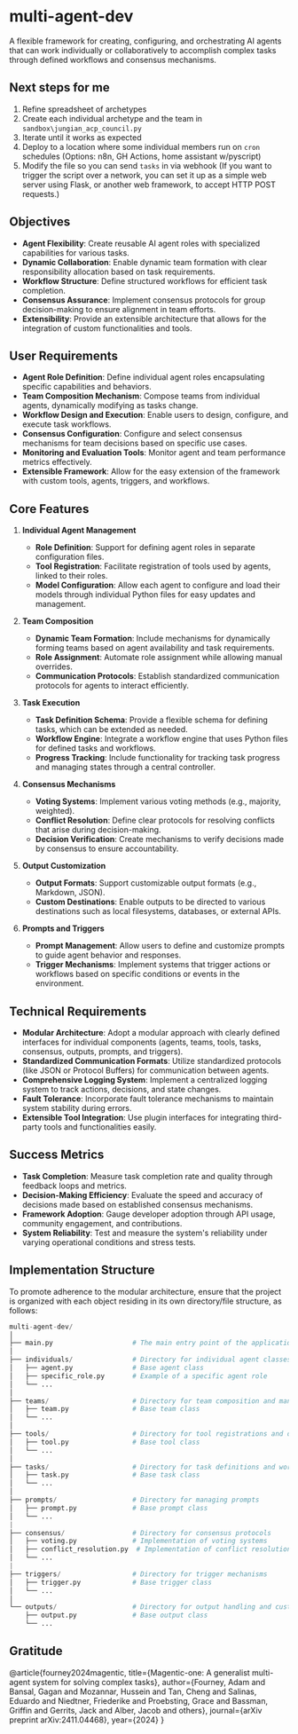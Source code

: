 # multi-agent-dev

A flexible framework for creating, configuring, and orchestrating AI agents that can work individually or collaboratively to accomplish complex tasks through defined workflows and consensus mechanisms.

## Next steps for me

1. Refine spreadsheet of archetypes
2. Create each individual archetype and the team in `sandbox\jungian_acp_council.py`
3. Iterate until it works as expected
4. Deploy to a location where some individual members run on `cron` schedules (Options: n8n, GH Actions, home assistant w/pyscript)
5. Modify the file so you can send `tasks` in via webhook (If you want to trigger the script over a network, you can set it up as a simple web server using Flask, or another web framework, to accept HTTP POST requests.)

## Objectives

- **Agent Flexibility**: Create reusable AI agent roles with specialized capabilities for various tasks.
- **Dynamic Collaboration**: Enable dynamic team formation with clear responsibility allocation based on task requirements.
- **Workflow Structure**: Define structured workflows for efficient task completion.
- **Consensus Assurance**: Implement consensus protocols for group decision-making to ensure alignment in team efforts.
- **Extensibility**: Provide an extensible architecture that allows for the integration of custom functionalities and tools.

## User Requirements

- **Agent Role Definition**: Define individual agent roles encapsulating specific capabilities and behaviors.
- **Team Composition Mechanism**: Compose teams from individual agents, dynamically modifying as tasks change.
- **Workflow Design and Execution**: Enable users to design, configure, and execute task workflows.
- **Consensus Configuration**: Configure and select consensus mechanisms for team decisions based on specific use cases.
- **Monitoring and Evaluation Tools**: Monitor agent and team performance metrics effectively.
- **Extensible Framework**: Allow for the easy extension of the framework with custom tools, agents, triggers, and workflows.

## Core Features

1. **Individual Agent Management**
   - **Role Definition**: Support for defining agent roles in separate configuration files.
   - **Tool Registration**: Facilitate registration of tools used by agents, linked to their roles.
   - **Model Configuration**: Allow each agent to configure and load their models through individual Python files for easy updates and management.

2. **Team Composition**
   - **Dynamic Team Formation**: Include mechanisms for dynamically forming teams based on agent availability and task requirements.
   - **Role Assignment**: Automate role assignment while allowing manual overrides.
   - **Communication Protocols**: Establish standardized communication protocols for agents to interact efficiently.

3. **Task Execution**
   - **Task Definition Schema**: Provide a flexible schema for defining tasks, which can be extended as needed.
   - **Workflow Engine**: Integrate a workflow engine that uses Python files for defined tasks and workflows.
   - **Progress Tracking**: Include functionality for tracking task progress and managing states through a central controller.

4. **Consensus Mechanisms**
   - **Voting Systems**: Implement various voting methods (e.g., majority, weighted).
   - **Conflict Resolution**: Define clear protocols for resolving conflicts that arise during decision-making.
   - **Decision Verification**: Create mechanisms to verify decisions made by consensus to ensure accountability.

5. **Output Customization**
   - **Output Formats**: Support customizable output formats (e.g., Markdown, JSON).
   - **Custom Destinations**: Enable outputs to be directed to various destinations such as local filesystems, databases, or external APIs.

6. **Prompts and Triggers**
   - **Prompt Management**: Allow users to define and customize prompts to guide agent behavior and responses.
   - **Trigger Mechanisms**: Implement systems that trigger actions or workflows based on specific conditions or events in the environment.

## Technical Requirements

- **Modular Architecture**: Adopt a modular approach with clearly defined interfaces for individual components (agents, teams, tools, tasks, consensus, outputs, prompts, and triggers).
- **Standardized Communication Formats**: Utilize standardized protocols (like JSON or Protocol Buffers) for communication between agents.
- **Comprehensive Logging System**: Implement a centralized logging system to track actions, decisions, and state changes.
- **Fault Tolerance**: Incorporate fault tolerance mechanisms to maintain system stability during errors.
- **Extensible Tool Integration**: Use plugin interfaces for integrating third-party tools and functionalities easily.

## Success Metrics

- **Task Completion**: Measure task completion rate and quality through feedback loops and metrics.
- **Decision-Making Efficiency**: Evaluate the speed and accuracy of decisions made based on established consensus mechanisms.
- **Framework Adoption**: Gauge developer adoption through API usage, community engagement, and contributions.
- **System Reliability**: Test and measure the system's reliability under varying operational conditions and stress tests.

## Implementation Structure

To promote adherence to the modular architecture, ensure that the project is organized with each object residing in its own directory/file structure, as follows:

```python
multi-agent-dev/
│
├── main.py                    # The main entry point of the application
│
├── individuals/               # Directory for individual agent classes
│   ├── agent.py               # Base agent class
│   ├── specific_role.py       # Example of a specific agent role
│   └── ...
│
├── teams/                     # Directory for team composition and management
│   ├── team.py                # Base team class
│   └── ...
│
├── tools/                     # Directory for tool registrations and definitions
│   ├── tool.py                # Base tool class
│   └── ...
│
├── tasks/                     # Directory for task definitions and workflows
│   ├── task.py                # Base task class
│   └── ...
│
├── prompts/                   # Directory for managing prompts
│   ├── prompt.py              # Base prompt class
│   └── ...
|
├── consensus/                 # Directory for consensus protocols
│   ├── voting.py              # Implementation of voting systems
│   ├── conflict_resolution.py  # Implementation of conflict resolution mechanisms
│   └── ...
|
├── triggers/                  # Directory for trigger mechanisms
│   ├── trigger.py             # Base trigger class
│   └── ...
│
└── outputs/                   # Directory for output handling and customization
    ├── output.py              # Base output class
    └── ...
```


## Gratitude

@article{fourney2024magentic,
    title={Magentic-one: A generalist multi-agent system for solving complex tasks},
    author={Fourney, Adam and Bansal, Gagan and Mozannar, Hussein and Tan, Cheng and Salinas, Eduardo and Niedtner, Friederike and Proebsting, Grace and Bassman, Griffin and Gerrits, Jack and Alber, Jacob and others},
    journal={arXiv preprint arXiv:2411.04468},
    year={2024}
}